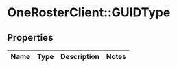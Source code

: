 # OneRosterClient::GUIDType

## Properties
Name | Type | Description | Notes
------------ | ------------- | ------------- | -------------

